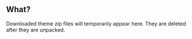 ## What?

Downloaded theme zip files will temporarily appear here. They are deleted after they are unpacked.